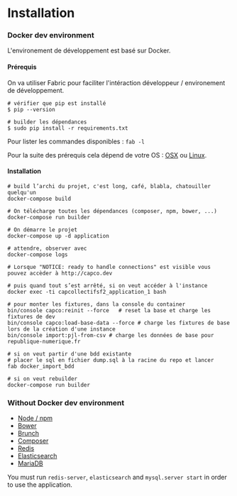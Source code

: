 # Installation

### Docker dev environment

L'environement de développement est basé sur Docker.

#### Prérequis

On va utiliser Fabric pour faciliter l'intéraction développeur / environement de développement.

```
# vérifier que pip est installé
$ pip --version

# builder les dépendances
$ sudo pip install -r requirements.txt
```

Pour lister les commandes disponibles : ``fab -l``

Pour la suite des prérequis cela dépend de votre OS : [OSX](osx.md) ou [Linux](linux.md).

#### Installation

```
# build l’archi du projet, c'est long, café, blabla, chatouiller quelqu'un
docker-compose build

# On télécharge toutes les dépendances (composer, npm, bower, ...)
docker-compose run builder

# On démarre le projet
docker-compose up -d application

# attendre, observer avec
docker-compose logs

# Lorsque "NOTICE: ready to handle connections" est visible vous pouvez accèder à http://capco.dev

# puis quand tout s’est arrêté, si on veut accéder à l'instance
docker exec -ti capcollectifsf2_application_1 bash

# pour monter les fixtures, dans la console du container
bin/console capco:reinit --force   # reset la base et charge les fixtures de dev
bin/console capco:load-base-data --force # charge les fixtures de base lors de la création d'une instance
bin/console import:pjl-from-csv # charge les données de base pour republique-numerique.fr

# si on veut partir d'une bdd existante
# placer le sql en fichier dump.sql à la racine du repo et lancer
fab docker_import_bdd

# si on veut rebuilder
docker-compose run builder
```

### Without Docker dev environment

- [Node / npm](http://nodejs.org/)
- [Bower](http://bower.io/)
- [Brunch](https://github.com/brunch/brunch)
- [Composer](https://getcomposer.org/)
- [Redis](http://redis.io/)
- [Elasticsearch](https://www.elastic.co/)
- [MariaDB](https://mariadb.org/)

You must run ``redis-server``, ``elasticsearch`` and ``mysql.server start`` in order to use the application.
